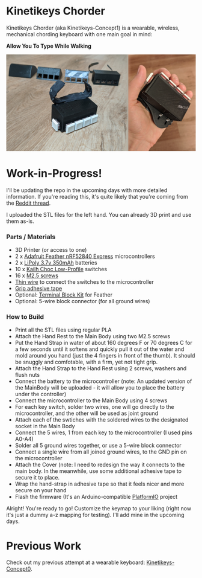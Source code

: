 # Kinetikeys Chorder

Kinetikeys Chorder (aka Kinetikeys-Concept1) is a wearable, wireless, mechanical chording keyboard with one main goal in mind:

**Allow You To Type While Walking**

![](readme/KinetikeysChorder.jpg)

# Work-in-Progress!
I'll be updating the repo in the upcoming days with more detailed information. If you're reading this, it's quite likely that you're coming from the [Reddit thread](https://www.reddit.com/r/MechanicalKeyboards/comments/j3jyt3/type_while_walking_are_you_thinking_about_this_too/).

I uploaded the STL files for the left hand. You can already 3D print and use them as-is.

### Parts / Materials
* 3D Printer (or access to one)
* 2 x [Adafruit Feather nRF52840 Express](https://www.adafruit.com/product/4062) microcontrollers
* 2 x [LiPoly 3.7v 350mAh](https://www.adafruit.com/product/2750) batteries
* 10 x [Kailh Choc Low-Profile](https://novelkeys.xyz/collections/switches/products/kailh-low-profile-switches?variant=3747939680296) switches
* 16 x [M2.5 screws](https://www.amazon.com/HVAZI-Metric-Stainless-Socket-Assortment/dp/B07F14J7X8)
* [Thin wire](https://www.amazon.com/StrivedayTM-Flexible-Silicone-electronic-electrics/dp/B01KQ2JNLI) to connect the switches to the microcontroller
* [Grip adhesive tape](https://www.amazon.com/Meister-StickElite-Professional-Porous-Athletic/dp/B06W9M7J2P)
* Optional: [Terminal Block Kit](https://www.adafruit.com/product/3173) for Feather
* Optional: 5-wire block connector (for all ground wires)

### How to Build
* Print all the STL files using regular PLA
* Attach the Hand Rest to the Main Body using two M2.5 screws
* Put the Hand Strap in water of about 160 degrees F or 70 degrees C for a few seconds until it softens and quickly pull it out of the water and mold around you hand (just the 4 fingers in front of the thumb). It should be snuggly and comfotable, with a firm, yet not tight grip.
* Attach the Hand Strap to the Hand Rest using 2 screws, washers and flush nuts
* Connect the battery to the microcontroller (note: An updated version of the MainBody will be uploaded - it will allow you to place the battery under the controller)
* Connect the microcontroller to the Main Body using 4 screws
* For each key switch, solder two wires, one will go directly to the microcontroller, and the other will be used as joint ground
* Attach each of the swtiches with the soldered wires to the designated socket in the Main Body
* Connect the 5 wires, 1 from each key to the microcontroller (I used pins A0-A4)
* Solder all 5 ground wires together, or use a 5-wire block connector
* Connect a single wire from all joined ground wires, to the GND pin on the microcontroller
* Attach the Cover (note: I need to redesign the way it connects to the main body. In the meanwhile, use some additional adhesive tape to secure it to place.
* Wrap the hand-strap in adhesive tape so that it feels nicer and more secure on your hand
* Flash the firmware (It's an Arduino-compatible [PlatformIO](https://platformio.org/) project

Alright! You're ready to go! Customize the keymap to your liking (right now it's just a dummy a-z mapping for testing). I'll add mine in the upcoming days.

# Previous Work
Check out my previous attempt at a wearable keyboard: [Kinetikeys-Concept0](https://github.com/liorgonnen/kinetikeys-concept0).
